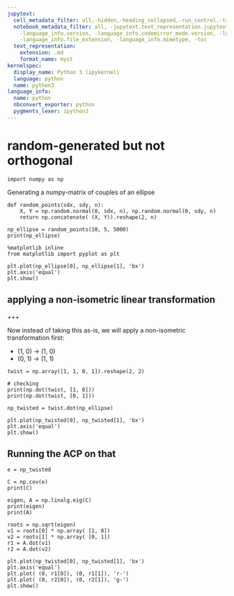 ```yaml
---
jupytext:
  cell_metadata_filter: all,-hidden,-heading_collapsed,-run_control,-trusted
  notebook_metadata_filter: all, -jupytext.text_representation.jupytext_version, -jupytext.text_representation.format_version,
    -language_info.version, -language_info.codemirror_mode.version, -language_info.codemirror_mode,
    -language_info.file_extension, -language_info.mimetype, -toc
  text_representation:
    extension: .md
    format_name: myst
kernelspec:
  display_name: Python 3 (ipykernel)
  language: python
  name: python3
language_info:
  name: python
  nbconvert_exporter: python
  pygments_lexer: ipython3
---
```


# random-generated but not orthogonal

```{code-cell} ipython3
import numpy as np
```

Generating a numpy-matrix of couples of an ellipse

```{code-cell} ipython3
def random_points(sdx, sdy, n):
    X, Y = np.random.normal(0, sdx, n), np.random.normal(0, sdy, n)
    return np.concatenate( (X, Y)).reshape(2, n)
```

```{code-cell} ipython3
np_ellipse = random_points(10, 5, 5000)
print(np_ellipse)
```

```{code-cell} ipython3
%matplotlib inline
from matplotlib import pyplot as plt
```

```{code-cell} ipython3
plt.plot(np_ellipse[0], np_ellipse[1], 'bx')
plt.axis('equal')
plt.show()
```

## applying a non-isometric linear transformation

+++

Now instead of taking this as-is, we will apply a non-isometric transformation first:

* (1, 0) -> (1, 0)
* (0, 1) -> (1, 1)

```{code-cell} ipython3
twist = np.array([1, 1, 0, 1]).reshape(2, 2)
```

```{code-cell} ipython3
# checking
print(np.dot(twist, [1, 0]))
print(np.dot(twist, [0, 1]))
```

```{code-cell} ipython3
np_twisted = twist.dot(np_ellipse)
```

```{code-cell} ipython3
plt.plot(np_twisted[0], np_twisted[1], 'bx')
plt.axis('equal')
plt.show()
```

## Running the ACP on that

```{code-cell} ipython3
e = np_twisted
```

```{code-cell} ipython3
C = np.cov(e)
print(C)
```

```{code-cell} ipython3
eigen, A = np.linalg.eig(C)
print(eigen)
print(A)
```

```{code-cell} ipython3
roots = np.sqrt(eigen)
v1 = roots[0] * np.array( [1, 0])
v2 = roots[1] * np.array( [0, 1])
r1 = A.dot(v1)
r2 = A.dot(v2)
```

```{code-cell} ipython3
plt.plot(np_twisted[0], np_twisted[1], 'bx')
plt.axis('equal')
plt.plot( (0, r1[0]), (0, r1[1]), 'r-')
plt.plot( (0, r2[0]), (0, r2[1]), 'g-')
plt.show()
```
